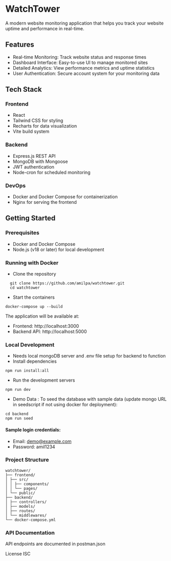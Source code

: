 # WatchTower

A modern website monitoring application that helps you track your website uptime and performance in real-time.

## Features

- Real-time Monitoring: Track website status and response times
- Dashboard Interface: Easy-to-use UI to manage monitored sites
- Detailed Analytics: View performance metrics and uptime statistics
- User Authentication: Secure account system for your monitoring data

## Tech Stack

### Frontend

- React
- Tailwind CSS for styling
- Recharts for data visualization
- Vite build system

### Backend

- Express.js REST API
- MongoDB with Mongoose
- JWT authentication
- Node-cron for scheduled monitoring

### DevOps

- Docker and Docker Compose for containerization
- Nginx for serving the frontend

## Getting Started

### Prerequisites

- Docker and Docker Compose
- Node.js (v18 or later) for local development

### Running with Docker

- Clone the repository

```
  git clone https://github.com/amilpa/watchtower.git
  cd watchtower
```

- Start the containers

```
docker-compose up --build
```

The application will be available at:

- Frontend: http://localhost:3000
- Backend API: http://localhost:5000

### Local Development

- Needs local mongoDB server and .env file setup for backend to function
- Install dependencies

```
npm run install:all
```

- Run the development servers

```
npm run dev
```

- Demo Data :
  To seed the database with sample data (update mongo URL in seedscript if not using docker for deployment):

```
cd backend
npm run seed
```

#### Sample login credentials:

- Email: demo@example.com
- Password: amil1234

### Project Structure

```
watchtower/
├── frontend/
│ ├── src/
│ │ ├── components/
│ │ └── pages/
│ └── public/
├── backend/
│ ├── controllers/
│ ├── models/
│ ├── routes/
│ └── middlewares/
└── docker-compose.yml
```

### API Documentation

API endpoints are documented in postman.json

License
ISC
